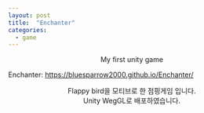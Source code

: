 ```yaml
---
layout: post
title:  "Enchanter"
categories:
  - game
---
```


<p align="center">
  My first unity game

</p>

Enchanter: <https://bluesparrow2000.github.io/Enchanter/>


<p align="center">
  Flappy bird을 모티브로 한 점핑게임 입니다.
  <br/>
  Unity WegGL로 배포하였습니다. 
</p>
